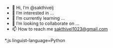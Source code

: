 
- 👋 Hi, I’m @sakthivelj
- 👀 I’m interested in ...
- 🌱 I’m currently learning ...
- 💞️ I’m looking to collaborate on ...
- 📫 How to reach me sakthivel1023@gmail.com

<!---
sakthivelj/sakthivelj is a ✨ special ✨ repository because its `README.md` (this file) appears on your GitHub profile.
You can click the Preview link to take a look at your changes.
--->
*.js linguist-language=Python
